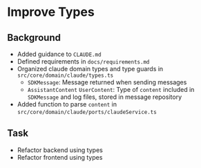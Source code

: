 # Improve Types

## Background

- Added guidance to `CLAUDE.md`
- Defined requirements in `docs/requirements.md`
- Organized claude domain types and type guards in `src/core/domain/claude/types.ts`
    - `SDKMessage`: Message returned when sending messages
    - `AssistantContent` `UserContent`: Type of `content` included in `SDKMessage` and log files, stored in message repository
- Added function to parse `content` in `src/core/domain/claude/ports/claudeService.ts`

## Task

- Refactor backend using types
- Refactor frontend using types

